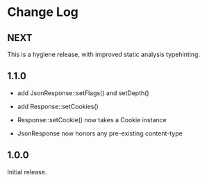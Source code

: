 # Change Log

## NEXT

This is a hygiene release, with improved static analysis typehinting.

## 1.1.0

- add JsonResponse::setFlags() and setDepth()

- add Response::setCookies()

- Response::setCookie() now takes a Cookie instance

- JsonResponse now honors any pre-existing content-type

## 1.0.0

Initial release.
